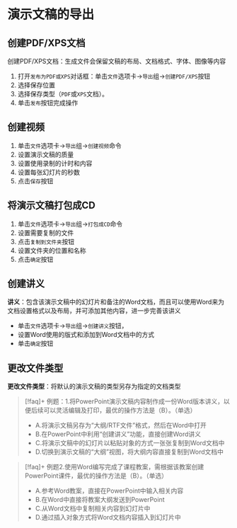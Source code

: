 # 演示文稿的导出

## 创建PDF/XPS文档

创建PDF/XPS文档：生成文件会保留文稿的布局、文档格式、字体、图像等内容

1. 打开`发布为PDF或XPS`对话框：单击`文件`选项卡->`导出`组->`创建PDF/XPS`按钮
2. 选择保存位置
3. 选择保存类型（`PDF`或`XPS`文档）。
4. 单击`发布`按钮完成操作


## 创建视频

1. 单击`文件`选项卡->`导出`组->`创建视频`命令
2. 设置演示文稿的质量
3. 设置使用录制的计时和内容
4. 设置每张幻灯片的秒数
5. 点击`保存`按钮
    
## 将演示文稿打包成CD

1. 单击`文件`选项卡->`导出`组->`打包成CD`命令
2. 设置需要复制的文件
3. 点击`复制到文件夹`按钮
4. 设置文件夹的位置和名称
5. 点击`确定`按钮

## 创建讲义

**讲义**：包含该演示文稿中的幻灯片和备注的Word文档，而且可以使用Word来为文档设置格式以及布局，并可添加其他内容，进一步完善该讲义

- 单击`文件`选项卡->`导出`组->`创建讲义`按钮，
- 设置Word使用的版式和添加到Word文档中的方式
- 单击`确定`按钮

## 更改文件类型

**更改文件类型**：将默认的演示文稿的类型另存为指定的文档类型

>[!faq]+ 例题：1.将PowerPoint演示文稿内容制作成一份Word版本讲义，以便后续可以灵活编辑及打印，最优的操作方法是（B）。（单选）
> - A.将演示文稿另存为“大纲/RTF文件”格式，然后在Word中打开
> - B.在PowerPoint中利用“创建讲义”功能，直接创建Word讲义
> - C.将演示文稿中的幻灯片以粘贴对象的方式一张张复制到Word文档中
> - D.切换到演示文稿的“大纲”视图，将大纲内容直接复制到Word文档中

>[!faq]+ 例题2.使用Word编写完成了课程教案，需根据该教案创建PowerPoint课件，最优的操作方法是（B）。（单选）
> - A.参考Word教案，直接在PowerPoint中输入相关内容
> - B.在Word中直接将教案大纲发送到PowerPoint
> - C.从Word文档中复制相关内容到幻灯片中
> - D.通过插入对象方式将Word文档内容插入到幻灯片中

